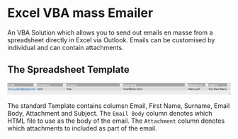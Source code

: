 # Excel VBA mass Emailer

An VBA Solution which allows you to send out emails en masse from a spreadsheet directly in Excel via Outlook. Emails can be customised by individual and can contain attachments.

## The Spreadsheet Template

![Spreadsheet](Screenshot.jpg)

The standard Template contains columsn Email, First Name, Surname, Email Body, Attachment and Subject. The `Email Body` column denotes which HTML file to use as the body of the email. The `Attachment` column denotes which attachments to included as part of the email.

